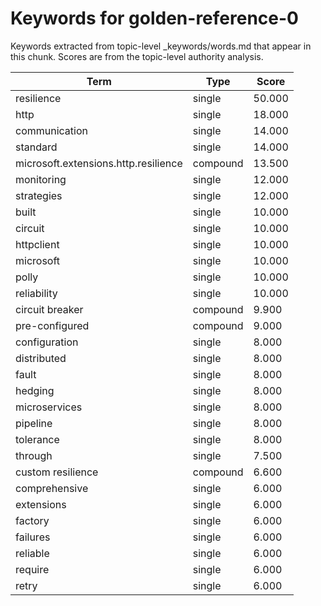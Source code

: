 # Keywords for golden-reference-0

Keywords extracted from topic-level _keywords/words.md that appear in this chunk.
Scores are from the topic-level authority analysis.

| Term | Type | Score |
|------|------|-------|
| resilience | single | 50.000 |
| http | single | 18.000 |
| communication | single | 14.000 |
| standard | single | 14.000 |
| microsoft.extensions.http.resilience | compound | 13.500 |
| monitoring | single | 12.000 |
| strategies | single | 12.000 |
| built | single | 10.000 |
| circuit | single | 10.000 |
| httpclient | single | 10.000 |
| microsoft | single | 10.000 |
| polly | single | 10.000 |
| reliability | single | 10.000 |
| circuit breaker | compound | 9.900 |
| pre-configured | compound | 9.000 |
| configuration | single | 8.000 |
| distributed | single | 8.000 |
| fault | single | 8.000 |
| hedging | single | 8.000 |
| microservices | single | 8.000 |
| pipeline | single | 8.000 |
| tolerance | single | 8.000 |
| through | single | 7.500 |
| custom resilience | compound | 6.600 |
| comprehensive | single | 6.000 |
| extensions | single | 6.000 |
| factory | single | 6.000 |
| failures | single | 6.000 |
| reliable | single | 6.000 |
| require | single | 6.000 |
| retry | single | 6.000 |
